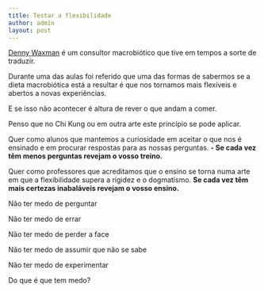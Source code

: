 ```yaml
---
title: Testar a flexibilidade
author: admin
layout: post
---
```

<p><a href="http://dennywaxman.com/" target="_blank">Denny Waxman</a> é um consultor macrobiótico que tive em tempos a sorte de traduzir.</p>

Durante uma das aulas foi referido que uma das formas de sabermos se a dieta macrobiótica está a resultar é que nos tornamos mais flexíveis e abertos a novas experiências.

E se isso não acontecer é altura de rever o que andam a comer.

Penso que no Chi Kung ou em outra arte este princípio se pode aplicar.

Quer como alunos que mantemos a curiosidade em aceitar o que nos é ensinado e em procurar respostas para as nossas perguntas. **- Se cada vez têm menos perguntas revejam o vosso treino.**

Quer como professores que acreditamos que o ensino se torna numa arte em que a flexibilidade supera a rigidez e o dogmatismo. **Se cada vez têm mais certezas inabaláveis revejam o vosso ensino.**

Não ter medo de perguntar

Não ter medo de errar

Não ter medo de perder a face

Não ter medo de assumir que não se sabe

Não ter medo de experimentar

Do que é que tem medo?
